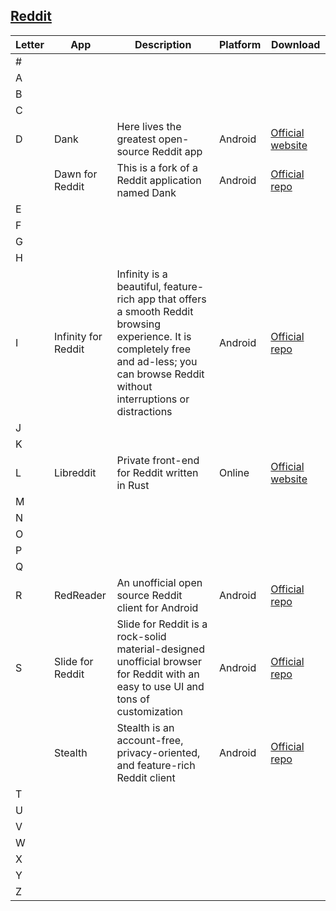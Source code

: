 ## [Reddit](https://reddit.com/)

| Letter | App | Description |Platform| Download |
| --- | --- | --- | --- |--- |
| # | | | |
| A | | | |
| B | | | |
| C | | | |
| D | Dank | Here lives the greatest open-source Reddit app |Android| [Official website](https://saket.me/dank)|
|   | Dawn for Reddit | This is a fork of a Reddit application named Dank|Android| [Official repo](https://github.com/Tunous/Dawn)|
| E | | | |
| F | | | |
| G | | | |
| H | | | |
| I | Infinity for Reddit|Infinity is a beautiful, feature-rich app that offers a smooth Reddit browsing experience. It is completely free and ad-less; you can browse Reddit without interruptions or distractions|Android|[Official repo](https://github.com/Docile-Alligator/Infinity-For-Reddit)|
| J | | | |
| K | | | |
| L | Libreddit | Private front-end for Reddit written in Rust |Online| [Official website](https://libredd.it/)|
| M | | | |
| N | | | |
| O | | | |
| P | | | |
| Q | | | |
| R | RedReader | An unofficial open source Reddit client for Android | Android| [Official repo](https://github.com/QuantumBadger/RedReader)|
| S | Slide for Reddit |Slide for Reddit is a rock-solid material-designed unofficial browser for Reddit with an easy to use UI and tons of customization|Android|[Official repo](https://github.com/ccrama/Slide)|
| | Stealth|Stealth is an account-free, privacy-oriented, and feature-rich Reddit client|Android|[Official repo](https://gitlab.com/cosmosapps/stealth)|
| T | | | |
| U | | | |
| V | | | |
| W | | | |
| X | | | |
| Y | | | |
| Z | | | |